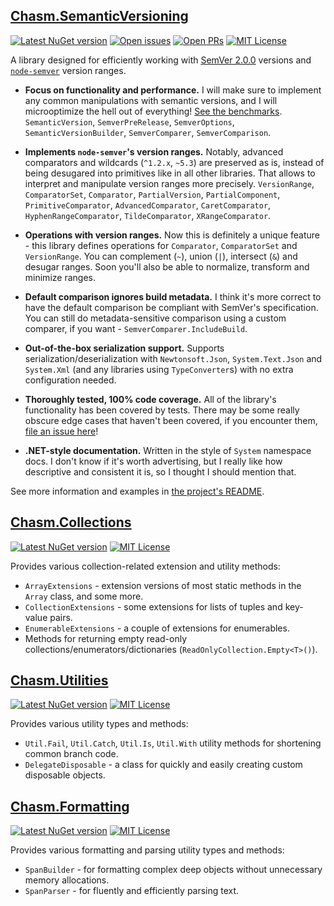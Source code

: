 
## [Chasm.SemanticVersioning](./Chasm.SemanticVersioning#readme)

[![Latest NuGet version](https://img.shields.io/nuget/v/Chasm.SemanticVersioning)](https://www.nuget.org/packages/Chasm.SemanticVersioning/)
[![Open issues](https://img.shields.io/github/issues/Chasmical/Chasm)](https://github.com/Chasmical/Chasm/issues)
[![Open PRs](https://img.shields.io/github/issues-pr/Chasmical/Chasm)](https://github.com/Chasmical/Chasm/pulls)
[![MIT License](https://img.shields.io/github/license/Chasmical/Chasm)](./LICENSE)

A library designed for efficiently working with [SemVer 2.0.0](https://semver.org/spec/v2.0.0.html) versions and [`node-semver`](https://github.com/npm/node-semver) version ranges.

- **Focus on functionality and performance.** I will make sure to implement any common manipulations with semantic versions, and I will microoptimize the hell out of everything! [See the benchmarks]([./Chasm.SemanticVersioning.Benchmarks#readme](https://github.com/Chasmical/Chasm/tree/main/Chasm.SemanticVersioning.Benchmarks#readme)). `SemanticVersion`, `SemverPreRelease`, `SemverOptions`, `SemanticVersionBuilder`, `SemverComparer`, `SemverComparison`.

- **Implements `node-semver`'s version ranges.** Notably, advanced comparators and wildcards (`^1.2.x`, `~5.3`) are preserved as is, instead of being desugared into primitives like in all other libraries. That allows to interpret and manipulate version ranges more precisely. `VersionRange`, `ComparatorSet`, `Comparator`, `PartialVersion`, `PartialComponent`, `PrimitiveComparator`, `AdvancedComparator`, `CaretComparator`, `HyphenRangeComparator`, `TildeComparator`, `XRangeComparator`.

- **Operations with version ranges.** Now this is definitely a unique feature - this library defines operations for `Comparator`, `ComparatorSet` and `VersionRange`. You can complement (`~`), union (`|`), intersect (`&`) and desugar ranges. Soon you'll also be able to normalize, transform and minimize ranges.

- **Default comparison ignores build metadata.** I think it's more correct to have the default comparison be compliant with SemVer's specification. You can still do metadata-sensitive comparison using a custom comparer, if you want - `SemverComparer.IncludeBuild`.

- **Out-of-the-box serialization support.** Supports serialization/deserialization with `Newtonsoft.Json`, `System.Text.Json` and `System.Xml` (and any libraries using `TypeConverter`s) with no extra configuration needed.

- **Thoroughly tested, 100% code coverage.** All of the library's functionality has been covered by tests. There may be some really obscure edge cases that haven't been covered, if you encounter them, [file an issue here](https://github.com/Chasmical/Chasm/issues)!

- **.NET-style documentation.** Written in the style of `System` namespace docs. I don't know if it's worth advertising, but I really like how descriptive and consistent it is, so I thought I should mention that.

See more information and examples in [the project's README](./Chasm.SemanticVersioning#readme).



## [Chasm.Collections](./Chasm.Collections#readme)

[![Latest NuGet version](https://img.shields.io/nuget/v/Chasm.Collections)](https://www.nuget.org/packages/Chasm.Collections/)
[![MIT License](https://img.shields.io/github/license/Chasmical/Chasm)](./LICENSE)

Provides various collection-related extension and utility methods:
- `ArrayExtensions` - extension versions of most static methods in the `Array` class, and some more.
- `CollectionExtensions` - some extensions for lists of tuples and key-value pairs.
- `EnumerableExtensions` - a couple of extensions for enumerables.
- Methods for returning empty read-only collections/enumerators/dictionaries (`ReadOnlyCollection.Empty<T>()`).



## [Chasm.Utilities](./Chasm.Utilities#readme)

[![Latest NuGet version](https://img.shields.io/nuget/v/Chasm.Utilities)](https://www.nuget.org/packages/Chasm.Utilities/)
[![MIT License](https://img.shields.io/github/license/Chasmical/Chasm)](./LICENSE)

Provides various utility types and methods:
- `Util.Fail`, `Util.Catch`, `Util.Is`, `Util.With` utility methods for shortening common branch code.
- `DelegateDisposable` - a class for quickly and easily creating custom disposable objects.



## [Chasm.Formatting](./Chasm.Formatting#readme)

[![Latest NuGet version](https://img.shields.io/nuget/v/Chasm.Formatting)](https://www.nuget.org/packages/Chasm.Formatting/)
[![MIT License](https://img.shields.io/github/license/Chasmical/Chasm)](./LICENSE)

Provides various formatting and parsing utility types and methods:
- `SpanBuilder` - for formatting complex deep objects without unnecessary memory allocations.
- `SpanParser` - for fluently and efficiently parsing text.

